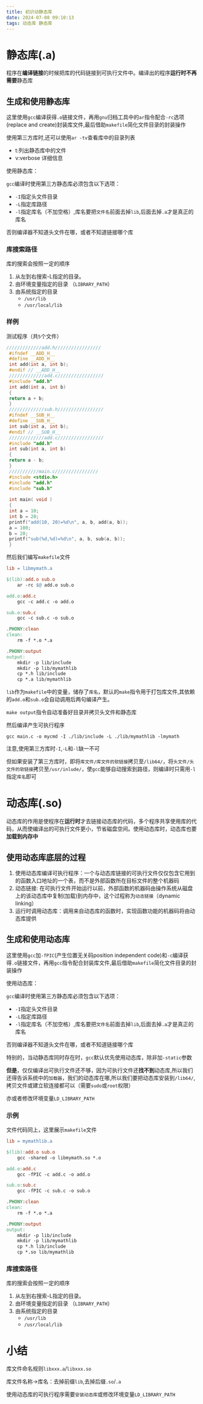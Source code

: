 ```yaml
---
title: 初识动静态库
date: 2024-07-08 09:10:13
tags: 动态库 静态库
---
```


# 静态库(.a)
程序在**编译链接**的时候把库的代码链接到可执行文件中。编译出的程序**运行时不再需要**静态库

## 生成和使用静态库
这里使用`gcc`编译获得`.o`链接文件，再用`gnu`归档工具中的`ar`指令配合`-rc`选项(replace and create)封装库文件,最后借助`makefile`简化文件目录的封装操作

使用第三方库时,还可以使用`ar -tv`查看库中的目录列表
+ t:列出静态库中的文件
+ v:verbose 详细信息

使用静态库：

`gcc`编译时使用第三方静态库必须包含以下选项：
+ `-I`指定头文件目录
+ `-L`指定库路径
+ `-l`指定库名（不加空格）,库名要把`文件名`前面去掉`lib`,后面去掉`.a`才是真正的库名

否则编译器不知道头文件在哪，或者不知道链接哪个库

### 库搜索路径
库的搜索会按照一定的顺序

1. 从左到右搜索-L指定的目录。
2. 由环境变量指定的目录 （`LIBRARY_PATH`）
3. 由系统指定的目录
   + `/usr/lib`
   + `/usr/local/lib`


### 样例
测试程序（共`5`个文件）
```C
/////////////add.h/////////////////
 #ifndef __ADD_H__
 #define __ADD_H__ 
 int add(int a, int b); 
 #endif // __ADD_H__
 /////////////add.c/////////////////
 #include "add.h"
 int add(int a, int b)
 {
 return a + b;
 }
 /////////////sub.h/////////////////
 #ifndef __SUB_H__
 #define __SUB_H__ 
 int sub(int a, int b); 
 #endif // __SUB_H__
 /////////////add.c/////////////////
 #include "add.h"
 int sub(int a, int b)
 {
 return a - b;
 }
 ///////////main.c////////////////
 #include <stdio.h>
 #include "add.h"
 #include "sub.h"
 
 int main( void )
 {
 int a = 10;
 int b = 20;
 printf("add(10, 20)=%d\n", a, b, add(a, b));
 a = 100;
 b = 20;
 printf("sub(%d,%d)=%d\n", a, b, sub(a, b));
 }

```
然后我们编写`makefile`文件
```makefile
lib = libmymath.a

$(lib):add.o sub.o 
	ar -rc $@ add.o sub.o 

add.o:add.c 
	gcc -c add.c -o add.o

sub.o:sub.c
	gcc -c sub.c -o sub.o

.PHONY:clean
clean:
	rm -f *.o *.a 

.PHONY:output 
output:
	mkdir -p lib/include
	mkdir -p lib/mymathlib
	cp *.h lib/include
	cp *.a lib/mymathlib
```
`lib`作为`makefile`中的变量，储存了`库名`，默认的`make`指令用于打包库文件,其依赖的`add.o`和`sub.o`会自动调用后两句编译产生。

`make output`指令自动准备好目录并拷贝头文件和静态库

然后编译产生可执行程序

```SHELL
gcc main.c -o mycmd -I ./lib/include -L ./lib/mymathlib -lmymath
```
注意,使用第三方库时`-I`,`-L`和`-l`缺一不可

但如果安装了第三方库时，即将`库文件/库文件的软链接`拷贝至`/lib64/`，将`头文件/头文件的软链接`拷贝至`/usr/inlude/`，使`gcc`能够自动搜索到路径，则编译时只需用`-l`指定`库名`即可


# 动态库(.so)
动态库的作用是使程序在**运行时**才去链接动态库的代码，多个程序共享使用库的代码，从而使编译出的可执行文件更小，节省磁盘空间。使用动态库时，动态库也要**加载到内存中**

## 使用动态库底层的过程
1. 使用动态库编译可执行程序：一个与动态库链接的可执行文件仅仅包含它用到的函数入口地址的一个表，而不是外部函数所在目标文件的整个机器码
2. 动态链接: 在可执行文件开始运行以前，外部函数的机器码由操作系统从磁盘上的该动态库中复制(加载)到内存中，这个过程称为`动态链接`（dynamic linking）
3. 运行时调用动态库：调用来自动态库的函数时，实现函数功能的机器码将由动态库提供

## 生成和使用动态库
这里使用`gcc`加`-fPIC`(产生位置无关码position independent code)和`-c`编译获得`.o`链接文件，再用`gcc`指令配合封装库文件,最后借助`makefile`简化文件目录的封装操作

使用动态库：

`gcc`编译时使用第三方静态库必须包含以下选项：
+ `-I`指定头文件目录
+ `-L`指定库路径
+ `-l`指定库名（不加空格）,库名要把`文件名`前面去掉`lib`,后面去掉`.a`才是真正的库名

否则编译器不知道头文件在哪，或者不知道链接哪个库

特别的，当动静态库同时存在时，`gcc`默认优先使用动态库，除非加`-static`参数

**但是**，仅仅编译出可执行文件还不够，因为可执行文件还**找不到**动态库,所以我们还得告诉系统中的`加载器`，我们的动态库在哪,所以我们要把动态库安装到`/lib64/`,拷贝文件或建立软连接都可以（需要`sudo`或`root`权限）

亦或者修改环境变量`LD_LIBRARY_PATH`

### 示例
文件代码同上，这里展示`makefile`文件

```makefile
lib = mymathlib.a

$(lib):add.o sub.o 
	gcc -shared -o libmymath.so *.o 

add.o:add.c 
	gcc -fPIC -c add.c -o add.o 

sub.o:sub.c
	gcc -fPIC -c sub.c -o sub.o

.PHONY:clean
clean:
	rm -f *.o *.a 

.PHONY:output 
output:
	mkdir -p lib/include
	mkdir -p lib/mymathlib
	cp *.h lib/include
	cp *.so lib/mymathlib
```

### 库搜索路径
库的搜索会按照一定的顺序

1. 从左到右搜索-L指定的目录。
2. 由环境变量指定的目录 （`LIBRARY_PATH`）
3. 由系统指定的目录
   + `/usr/lib`
   + `/usr/local/lib`

# 小结
库文件命名规则`libxxx.a`/`libxxx.so`

库文件名称->库名：去掉前缀`lib`,去掉后缀`.so`/`.a`

使用动态库的可执行程序需要`安装动态库`或修改环境变量`LD_LIBRARY_PATH`
